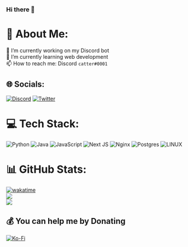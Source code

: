 ### Hi there 👋

# 💫 About Me:
🔭 I’m currently working on my Discord bot<br>🌱 I’m currently learning web development<br>📫 How to reach me: Discord `catter#0001`


## 🌐 Socials:
[![Discord](https://img.shields.io/badge/Discord-%237289DA.svg?logo=discord&logoColor=white)](https://discord.gg/stardustlabs) [![Twitter](https://img.shields.io/badge/Twitter-%231DA1F2.svg?logo=Twitter&logoColor=white)](https://twitter.com/the_catter1) 

# 💻 Tech Stack:
![Python](https://img.shields.io/badge/python-3670A0?style=for-the-badge&logo=python&logoColor=ffdd54) ![Java](https://img.shields.io/badge/java-%23ED8B00.svg?style=for-the-badge&logo=java&logoColor=white) ![JavaScript](https://img.shields.io/badge/javascript-%23323330.svg?style=for-the-badge&logo=javascript&logoColor=%23F7DF1E) ![Next JS](https://img.shields.io/badge/Next-black?style=for-the-badge&logo=next.js&logoColor=white) ![Nginx](https://img.shields.io/badge/nginx-%23009639.svg?style=for-the-badge&logo=nginx&logoColor=white) ![Postgres](https://img.shields.io/badge/postgres-%23316192.svg?style=for-the-badge&logo=postgresql&logoColor=white) ![LINUX](https://img.shields.io/badge/Linux-FCC624?style=for-the-badge&logo=linux&logoColor=black)
# 📊 GitHub Stats:
[![wakatime](https://wakatime.com/badge/user/e88b2fc0-665a-431c-b685-baf0e442f5b7.svg)](https://wakatime.com/@e88b2fc0-665a-431c-b685-baf0e442f5b7)<br/>
![](https://github-readme-stats.vercel.app/api/top-langs/?username=catter1&theme=radical&hide_border=false&include_all_commits=true&count_private=true&layout=compact)<br/>
![](https://github-readme-stats.vercel.app/api?username=catter1&theme=radical&hide_border=false&include_all_commits=true&count_private=true)

  ## 💰 You can help me by Donating
  [![Ko-Fi](https://img.shields.io/badge/Ko--fi-F16061?style=for-the-badge&logo=ko-fi&logoColor=white)](https://ko-fi.com/catter1) 

  
<!-- Proudly created with GPRM ( https://gprm.itsvg.in ) -->

